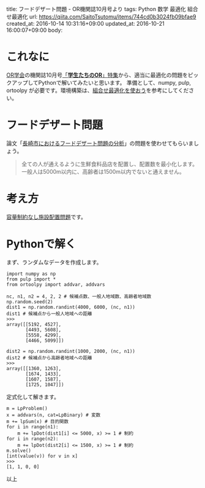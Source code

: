 title: フードデザート問題 - OR機関誌10月号より
tags: Python 数学 最適化 組合せ最適化
url: https://qiita.com/SaitoTsutomu/items/744cd0b3024fb09bfae9
created_at: 2016-10-14 10:31:16+09:00
updated_at: 2016-10-21 16:00:07+09:00
body:

# これなに
[OR学会](http://www.orsj.or.jp/)の機関誌10月号[「**学生たちのOR**」特集](http://www.orsj.or.jp/e-library/elcorsj.html#6110)から、適当に最適化の問題をピックアップしてPythonで解いてみたいと思います。
準備として、numpy, pulp, ortoolpy が必要です。環境構築は、[組合せ最適化を使おう](http://qiita.com/Tsutomu-KKE@github/items/bfbf4c185ed7004b5721#%E3%82%BD%E3%83%95%E3%83%88%E3%81%AE%E3%82%A4%E3%83%B3%E3%82%B9%E3%83%88%E3%83%BC%E3%83%AB)を参考にしてください。

# フードデザート問題
論文「[長崎市におけるフードデザート問題の分析](http://www.orsj.or.jp/archive2/or61-10/or61_10_680.pdf)」の問題を使わせてもらいましょう。

> 全ての人が通えるように生鮮食料品店を配置し、配置数を最小化します。一般人は5000m以内に、高齢者は1500m以内でないと通えません。

# 考え方
[容量制約なし施設配置問題](http://qiita.com/Tsutomu-KKE@github/items/0cbd2e9a75ef0ecb3269)です。

# Pythonで解く
まず、ランダムなデータを作成します。

```py3:python
import numpy as np
from pulp import *
from ortoolpy import addvar, addvars

nc, n1, n2 = 4, 2, 2 # 候補点数、一般人地域数、高齢者地域数
np.random.seed(2)
dist1 = np.random.randint(4000, 6000, (nc, n1))
dist1 # 候補点から一般人地域への距離
>>>
array([[5192, 4527],
       [4493, 5608],
       [5558, 4299],
       [4466, 5099]])
```

```py3:python
dist2 = np.random.randint(1000, 2000, (nc, n1))
dist2 # 候補点から高齢者地域への距離
>>>
array([[1360, 1263],
       [1674, 1433],
       [1607, 1587],
       [1725, 1047]])
```

定式化して解きます。

```py3:python
m = LpProblem()
x = addvars(n, cat=LpBinary) # 変数
m += lpSum(x) # 目的関数
for i in range(n1):
    m += lpDot(dist1[i] <= 5000, x) >= 1 # 制約
for i in range(n2):
    m += lpDot(dist2[i] <= 1500, x) >= 1 # 制約
m.solve()
[int(value(v)) for v in x]
>>>
[1, 1, 0, 0]
```

以上

